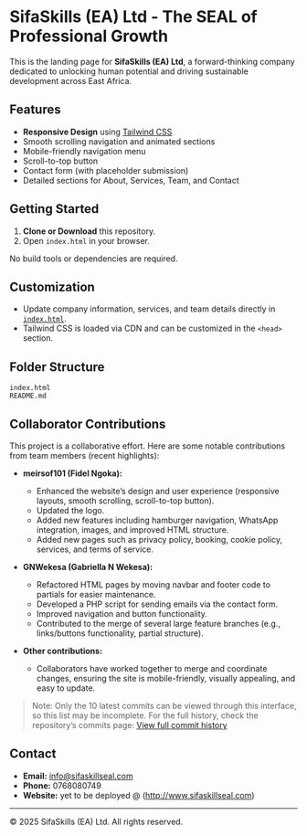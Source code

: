 # SifaSkills (EA) Ltd - The SEAL of Professional Growth

This is the landing page for **SifaSkills (EA) Ltd**, a forward-thinking company dedicated to unlocking human potential and driving sustainable development across East Africa.

## Features

- **Responsive Design** using [Tailwind CSS](https://tailwindcss.com/)
- Smooth scrolling navigation and animated sections
- Mobile-friendly navigation menu
- Scroll-to-top button
- Contact form (with placeholder submission)
- Detailed sections for About, Services, Team, and Contact

## Getting Started

1. **Clone or Download** this repository.
2. Open `index.html` in your browser.

No build tools or dependencies are required.

## Customization

- Update company information, services, and team details directly in [`index.html`](index.html).
- Tailwind CSS is loaded via CDN and can be customized in the `<head>` section.

## Folder Structure

```
index.html
README.md
```

## Collaborator Contributions

This project is a collaborative effort. Here are some notable contributions from team members (recent highlights):

- **meirsof101 (Fidel Ngoka):**
  - Enhanced the website’s design and user experience (responsive layouts, smooth scrolling, scroll-to-top button).
  - Updated the logo.
  - Added new features including hamburger navigation, WhatsApp integration, images, and improved HTML structure.
  - Added new pages such as privacy policy, booking, cookie policy, services, and terms of service.

- **GNWekesa (Gabriella N Wekesa):**
  - Refactored HTML pages by moving navbar and footer code to partials for easier maintenance.
  - Developed a PHP script for sending emails via the contact form.
  - Improved navigation and button functionality.
  - Contributed to the merge of several large feature branches (e.g., links/buttons functionality, partial structure).

- **Other contributions:**
  - Collaborators have worked together to merge and coordinate changes, ensuring the site is mobile-friendly, visually appealing, and easy to update.

> Note: Only the 10 latest commits can be viewed through this interface, so this list may be incomplete. For the full history, check the repository’s commits page: [View full commit history](https://github.com/meirsof101/sifaskillseal/commits?per_page=20)

## Contact

- **Email:** info@sifaskillseal.com
- **Phone:** 0768080749
- **Website:** yet to be deployed @ (http://www.sifaskillseal.com)

---

&copy; 2025 SifaSkills (EA) Ltd. All rights reserved.
